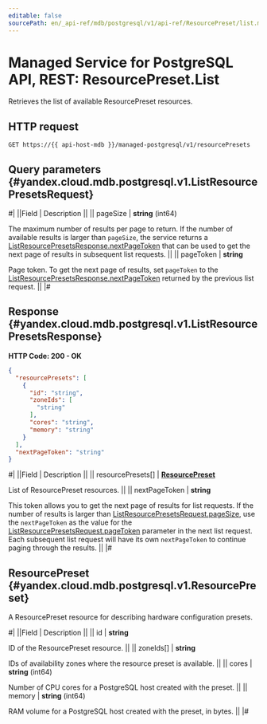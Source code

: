 ```yaml
---
editable: false
sourcePath: en/_api-ref/mdb/postgresql/v1/api-ref/ResourcePreset/list.md
---
```


# Managed Service for PostgreSQL API, REST: ResourcePreset.List

Retrieves the list of available ResourcePreset resources.

## HTTP request

```
GET https://{{ api-host-mdb }}/managed-postgresql/v1/resourcePresets
```

## Query parameters {#yandex.cloud.mdb.postgresql.v1.ListResourcePresetsRequest}

#|
||Field | Description ||
|| pageSize | **string** (int64)

The maximum number of results per page to return. If the number of available
results is larger than `pageSize`, the service returns a [ListResourcePresetsResponse.nextPageToken](#yandex.cloud.mdb.postgresql.v1.ListResourcePresetsResponse)
that can be used to get the next page of results in subsequent list requests. ||
|| pageToken | **string**

Page token. To get the next page of results, set `pageToken` to the [ListResourcePresetsResponse.nextPageToken](#yandex.cloud.mdb.postgresql.v1.ListResourcePresetsResponse)
returned by the previous list request. ||
|#

## Response {#yandex.cloud.mdb.postgresql.v1.ListResourcePresetsResponse}

**HTTP Code: 200 - OK**

```json
{
  "resourcePresets": [
    {
      "id": "string",
      "zoneIds": [
        "string"
      ],
      "cores": "string",
      "memory": "string"
    }
  ],
  "nextPageToken": "string"
}
```

#|
||Field | Description ||
|| resourcePresets[] | **[ResourcePreset](#yandex.cloud.mdb.postgresql.v1.ResourcePreset)**

List of ResourcePreset resources. ||
|| nextPageToken | **string**

This token allows you to get the next page of results for list requests. If the number of results
is larger than [ListResourcePresetsRequest.pageSize](#yandex.cloud.mdb.postgresql.v1.ListResourcePresetsRequest), use the `nextPageToken` as the value
for the [ListResourcePresetsRequest.pageToken](#yandex.cloud.mdb.postgresql.v1.ListResourcePresetsRequest) parameter in the next list request. Each subsequent
list request will have its own `nextPageToken` to continue paging through the results. ||
|#

## ResourcePreset {#yandex.cloud.mdb.postgresql.v1.ResourcePreset}

A ResourcePreset resource for describing hardware configuration presets.

#|
||Field | Description ||
|| id | **string**

ID of the ResourcePreset resource. ||
|| zoneIds[] | **string**

IDs of availability zones where the resource preset is available. ||
|| cores | **string** (int64)

Number of CPU cores for a PostgreSQL host created with the preset. ||
|| memory | **string** (int64)

RAM volume for a PostgreSQL host created with the preset, in bytes. ||
|#